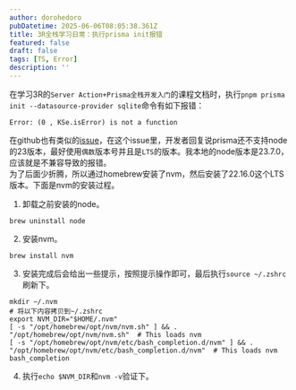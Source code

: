 ```yaml
---
author: dorohedoro
pubDatetime: 2025-06-06T08:05:38.361Z
title: 3R全栈学习日常：执行prisma init报错
featured: false
draft: false
tags: [TS, Error]
description: ''
---
```


在学习3R的`Server Action+Prisma全栈开发入门`的课程文档时，执行`pnpm prisma init --datasource-provider sqlite`命令有如下报错：
```text
Error: (0 , KSe.isError) is not a function
```
在github也有类似的[issue](https://github.com/prisma/prisma/issues/25463)，在这个issue里，开发者回复说prisma还不支持node的23版本，最好使用`偶数`版本号并且是`LTS`的版本。我本地的node版本是23.7.0，应该就是不兼容导致的报错。<br>
为了后面少折腾，所以通过homebrew安装了nvm，然后安装了22.16.0这个LTS版本。下面是nvm的安装过程。
1. 卸载之前安装的node。
```text
brew uninstall node
```
2. 安装nvm。
```text
brew install nvm
```
3. 安装完成后会给出一些提示，按照提示操作即可，最后执行`source ~/.zshrc`刷新下。
```
mkdir ~/.nvm
# 将以下内容拷贝到~/.zshrc
export NVM_DIR="$HOME/.nvm"
[ -s "/opt/homebrew/opt/nvm/nvm.sh" ] && . "/opt/homebrew/opt/nvm/nvm.sh"  # This loads nvm
[ -s "/opt/homebrew/opt/nvm/etc/bash_completion.d/nvm" ] && . "/opt/homebrew/opt/nvm/etc/bash_completion.d/nvm"  # This loads nvm bash_completion
```
4. 执行`echo $NVM_DIR`和`nvm -v`验证下。